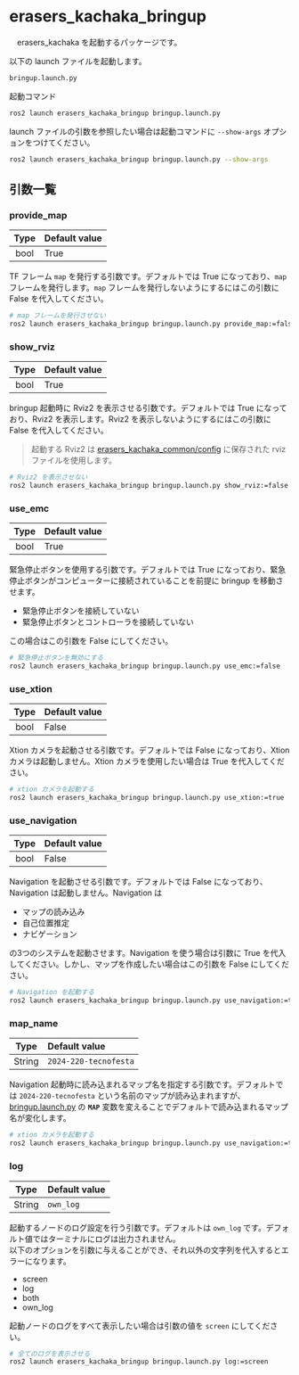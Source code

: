 # erasers_kachaka_bringup
　erasers_kachaka を起動するパッケージです。

以下の launch ファイルを起動します。
```bash
bringup.launch.py
```
起動コマンド
```bash
ros2 launch erasers_kachaka_bringup bringup.launch.py
```
launch ファイルの引数を参照したい場合は起動コマンドに `--show-args` オプションをつけてください。
```bash
ros2 launch erasers_kachaka_bringup bringup.launch.py --show-args
```

## 引数一覧
### provide_map
|Type|Default value|
|:---:|:---|
|bool|$`\text{True}`$|

TF フレーム `map` を発行する引数です。デフォルトでは True になっており、`map` フレームを発行します。`map` フレームを発行しないようにするにはこの引数に False を代入してください。
```bash
# map フレームを発行させない
ros2 launch erasers_kachaka_bringup bringup.launch.py provide_map:=false
```

### show_rviz
|Type|Default value|
|:---:|:---|
|bool|$`\text{True}`$|

bringup 起動時に Rviz2 を表示させる引数です。デフォルトでは True になっており、Rviz2 を表示します。Rviz2 を表示しないようにするにはこの引数に False を代入してください。

> 起動する Rviz2 は [erasers_kachaka_common/config](../erasers_kachaka_common/config) に保存された rviz ファイルを使用します。

```bash
# Rviz2 を表示させない
ros2 launch erasers_kachaka_bringup bringup.launch.py show_rviz:=false
```

### use_emc
|Type|Default value|
|:---:|:---|
|bool|$`\text{True}`$|

緊急停止ボタンを使用する引数です。デフォルトでは True になっており、緊急停止ボタンがコンピューターに接続されていることを前提に bringup を移動させます。

- 緊急停止ボタンを接続していない
- 緊急停止ボタンとコントローラを接続していない

この場合はこの引数を False にしてください。

```bash
# 緊急停止ボタンを無効にする
ros2 launch erasers_kachaka_bringup bringup.launch.py use_emc:=false
```

### use_xtion
|Type|Default value|
|:---:|:---|
|bool|$`\text{False}`$|

Xtion カメラを起動させる引数です。デフォルトでは False になっており、Xtion カメラは起動しません。Xtion カメラを使用したい場合は True を代入してください。
```bash
# xtion カメラを起動する
ros2 launch erasers_kachaka_bringup bringup.launch.py use_xtion:=true
```

### use_navigation
|Type|Default value|
|:---:|:---|
|bool|$`\text{False}`$|

Navigation を起動させる引数です。デフォルトでは False になっており、Navigation は起動しません。Navigation は

- マップの読み込み
- 自己位置推定
- ナビゲーション

の3つのシステムを起動させます。Navigation を使う場合は引数に True を代入してください。しかし、マップを作成したい場合はこの引数を False にしてください。
```bash
# Navigation を起動する
ros2 launch erasers_kachaka_bringup bringup.launch.py use_navigation:=true
```

### map_name
|Type|Default value|
|:---:|:---|
|String|`2024-220-tecnofesta`|

Navigation 起動時に読み込まれるマップ名を指定する引数です。デフォルトでは `2024-220-tecnofesta` という名前のマップが読み込まれますが、[bringup.launch.py](launch/bringup.launch.py) の **`MAP`** 変数を変えることでデフォルトで読み込まれるマップ名が変化します。

```bash
# xtion カメラを起動する
ros2 launch erasers_kachaka_bringup bringup.launch.py use_navigation:=true
```

### log
|Type|Default value|
|:---:|:---|
|String|`own_log`|

起動するノードのログ設定を行う引数です。デフォルトは `own_log` です。デフォルト値ではターミナルにログは出力されません。<br>
以下のオプションを引数に与えることができ、それ以外の文字列を代入するとエラーになります。

- $`\text{screen}`$<br>
- $`\text{log}`$<br>
- $`\text{both}`$<br>
- $`\text{own\_log}`$<br>

起動ノードのログをすべて表示したい場合は引数の値を `screen` にしてください。

```bash
# 全てのログを表示させる
ros2 launch erasers_kachaka_bringup bringup.launch.py log:=screen
```
